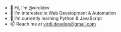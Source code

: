 - 👋 Hi, I’m @virdidev
- 👀 I’m interested in Web Development & Automation
- 🌱 I’m currently learning Python & JavaScript
- 📫 Reach me at virdi.develop@gmail.com

<!---
virdidev/virdidev is a ✨ special ✨ repository because its `README.md` (this file) appears on your GitHub profile.
You can click the Preview link to take a look at your changes.
--->
